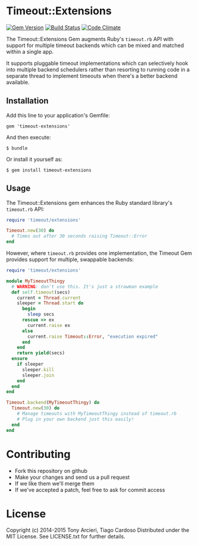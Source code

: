Timeout::Extensions
===================

[![Gem Version](https://badge.fury.io/rb/timeout-extensions.svg)](http://rubygems.org/gems/timeout-extensions)
[![Build Status](https://secure.travis-ci.org/celluloid/timeout-extensions.svg?branch=master)](http://travis-ci.org/celluloid/timeout-extensions)
[![Code Climate](https://codeclimate.com/github/celluloid/timeout-extensions.svg)](https://codeclimate.com/github/celluloid/timeout-extensions)

The Timeout::Extensions Gem augments Ruby's `timeout.rb` API with support for
multiple timeout backends which can be mixed and matched within a single app.

It supports pluggable timeout implementations which can selectively hook
into multiple backend schedulers rather than resorting to running code in a
separate thread to implement timeouts when there's a better backend available.

## Installation

Add this line to your application's Gemfile:

    gem 'timeout-extensions'

And then execute:

    $ bundle

Or install it yourself as:

    $ gem install timeout-extensions

## Usage

The Timeout::Extensions gem enhances the Ruby standard library's
`timeout.rb` API:

```ruby
require 'timeout/extensions'

Timeout.new(30) do
  # Times out after 30 seconds raising Timeout::Error
end
```

However, where `timeout.rb` provides one implementation, the Timeout Gem
provides support for multiple, swappable backends:

```ruby
require 'timeout/extensions'

module MyTimeoutThingy
  # WARNING: don't use this. It's just a strawman example
  def self.timeout(secs)
    current = Thread.current
    sleeper = Thread.start do
      begin
        sleep secs
      rescue => ex
        current.raise ex
      else
        current.raise Timeout::Error, "execution expired" 
      end
    end
    return yield(secs)
  ensure
    if sleeper
      sleeper.kill
      sleeper.join
    end
  end
end

Timeout.backend(MyTimeoutThingy) do
  Timeout.new(30) do
    # Manage timeouts with MyTimeoutThingy instead of timeout.rb
    # Plug in your own backend just this easily!
  end
end
```

# Contributing

* Fork this repository on github
* Make your changes and send us a pull request
* If we like them we'll merge them
* If we've accepted a patch, feel free to ask for commit access

# License

Copyright (c) 2014-2015 Tony Arcieri, Tiago Cardoso
Distributed under the MIT License. See LICENSE.txt for further details.
